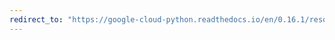 ```yaml
---
redirect_to: "https://google-cloud-python.readthedocs.io/en/0.16.1/resource-manager-api.html"
---
```

